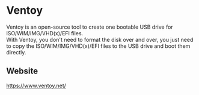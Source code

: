 # Ventoy

Ventoy is an open-source tool to create one bootable USB drive for ISO/WIM/IMG/VHD(x)/EFI files.  
With Ventoy, you don't need to format the disk over and over, you just need to copy the ISO/WIM/IMG/VHD(x)/EFI files to the USB drive and boot them directly.

## Website

<https://www.ventoy.net/>
